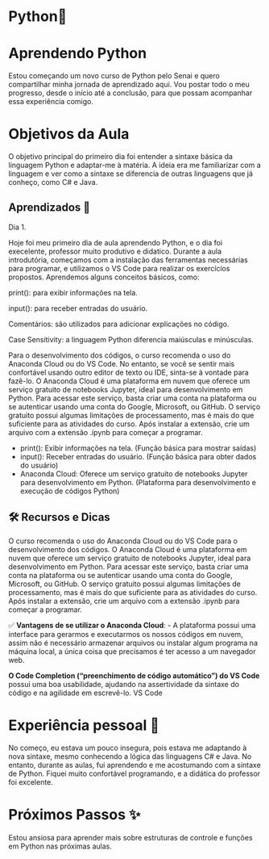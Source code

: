 # Python🐍

# Aprendendo Python
 Estou começando um novo curso de Python pelo Senai e quero compartilhar minha jornada de aprendizado aqui. Vou postar todo o meu progresso, desde o início até a conclusão, para que possam acompanhar essa experiência comigo.

 # Objetivos da Aula
 
O objetivo principal do primeiro dia foi entender a sintaxe básica da linguagem Python e adaptar-me à matéria. A ideia era me familiarizar com a linguagem e ver como a sintaxe se diferencia de outras linguagens que já conheço, como C# e Java.


## Aprendizados 🚀
 Dia 1.
 
 Hoje foi meu primeiro dia de aula aprendendo Python, e o dia foi execelente, professor muito produtivo e didatico. Durante a aula introdutória, começamos com a instalação das ferramentas necessárias para programar, e utilizamos o VS Code para realizar os exercícios propostos. Aprendemos alguns conceitos básicos, como:

print(): para exibir informações na tela.

input(): para receber entradas do usuário.

Comentários: são utilizados para adicionar explicações no código.

Case Sensitivity: a linguagem Python diferencia maiúsculas e minúsculas.

Para o desenvolvimento dos códigos, o curso recomenda o uso do Anaconda Cloud ou do VS Code. No entanto, se você se sentir mais confortável usando outro editor de texto ou IDE, sinta-se à vontade para fazê-lo. O Anaconda Cloud é uma plataforma em nuvem que oferece um serviço gratuito de notebooks Jupyter, ideal para desenvolvimento em Python. Para acessar este serviço, basta criar uma conta na plataforma ou se autenticar usando uma conta do Google, Microsoft, ou GitHub. O serviço gratuito possui algumas limitações de processamento, mas é mais do que suficiente para as atividades do curso. Após instalar a extensão, crie um arquivo com a extensão .ipynb para começar a programar.


- print(): Exibir informações na tela. (Função básica para mostrar saídas)
- input(): Receber entradas do usuário. (Função básica para obter dados do usuário)
- Anaconda Cloud: Oferece um serviço gratuito de notebooks Jupyter para desenvolvimento em Python. (Plataforma para desenvolvimento e execução de códigos Python)

## 🛠 Recursos e Dicas

O curso recomenda o uso do Anaconda Cloud ou do VS Code para o desenvolvimento dos códigos. O Anaconda Cloud é uma plataforma em nuvem que oferece um serviço gratuito de notebooks Jupyter, ideal para desenvolvimento em Python. Para acessar este serviço, basta criar uma conta na plataforma ou se autenticar usando uma conta do Google, Microsoft, ou GitHub. O serviço gratuito possui algumas limitações de processamento, mas é mais do que suficiente para as atividades do curso. Após instalar a extensão, crie um arquivo com a extensão .ipynb para começar a programar.

 ✅ **Vantagens de se utilizar o Anaconda Cloud**: - A plataforma possui uma interface para gerarmos e executarmos os nossos códigos em nuvem, assim não é necessário armazenar arquivos ou instalar algum programa na máquina local, a única coisa que precisamos é ter acesso a um navegador web. 

 **O Code Completion (“preenchimento de código automático”) do VS Code** possui uma boa usabilidade, ajudando na assertividade da sintaxe do código e na agilidade em escrevê-lo. VS Code

# Experiência pessoal 🎯

No começo, eu estava um pouco insegura, pois estava me adaptando à nova sintaxe, mesmo conhecendo a lógica das linguagens C# e Java. No entanto, durante as aulas, fui aprendendo e me acostumando com a sintaxe de Python. Fiquei muito confortável programando, e a didática do professor foi excelente.

# Próximos Passos ✨
Estou ansiosa para aprender mais sobre estruturas de controle e funções em Python nas próximas aulas.



